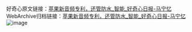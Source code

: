 好奇心原文链接：[苹果新音频专利，还管防水_智能_好奇心日报-马宁忆](https://www.qdaily.com/articles/1381.html)
WebArchive归档链接：[苹果新音频专利，还管防水_智能_好奇心日报-马宁忆](http://web.archive.org/web/20190623145851/https://www.qdaily.com/articles/1381.html)
![image](http://ww3.sinaimg.cn/large/007d5XDply1g3v4cisqr4j30u02dl1kx)